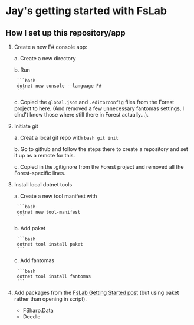 # Jay's getting started with FsLab

## How I set up this repository/app

1. Create a new F# console app:

    a. Create a new directory

    b. Run

        ```bash
        dotnet new console --language F#
        ```

    c. Copied the `global.json` and `.editorconfig` files from the Forest project to here. (And removed a few unnecessary fantomas settings, I dind't know those where still there in Forest actually...).

2. Initiate git

    a. Creat a local git repo with
       ```bash
        git init
        ```

    b. Go to github and follow the steps there to create a repository and set it up as a remote for this.
   
    c. Copied in the .gitignore from the Forest project and removed all the Forest-specific lines.

4. Install local dotnet tools

    a. Create a new tool manifest with

        ```bash
        dotnet new tool-manifest
        ```

    b. Add paket

        ```bash
        dotnet tool install paket
        ```

    c. Add fantomas

        ```bash
        dotnet tool install fantomas
        ```

5. Add packages from the [FsLab Getting Started post](https://fslab.org/blog/posts/getting-started.html) (but using paket rather than opening in script).
    - FSharp.Data
    - Deedle
